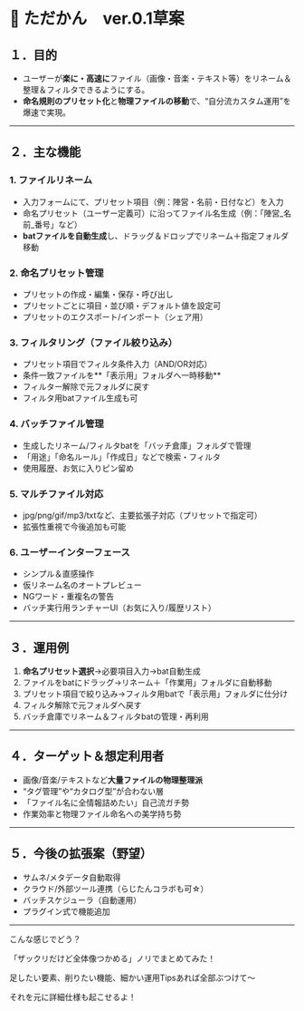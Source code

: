 # 📝 ただかん　ver.0.1草案

## １．目的

- ユーザーが**楽に・高速に**ファイル（画像・音楽・テキスト等）をリネーム＆整理＆フィルタできるようにする。
- **命名規則のプリセット化**と**物理ファイルの移動**で、“自分流カスタム運用”を爆速で実現。

---

## ２．主な機能

### 1. ファイルリネーム

- 入力フォームにて、プリセット項目（例：陣営・名前・日付など）を入力
- 命名プリセット（ユーザー定義可）に沿ってファイル名生成（例：「陣営_名前_番号」など）
- **batファイルを自動生成**し、ドラッグ＆ドロップでリネーム＋指定フォルダ移動

### 2. 命名プリセット管理

- プリセットの作成・編集・保存・呼び出し
- プリセットごとに項目・並び順・デフォルト値を設定可
- プリセットのエクスポート/インポート（シェア用）

### 3. フィルタリング（ファイル絞り込み）

- プリセット項目でフィルタ条件入力（AND/OR対応）
- 条件一致ファイルを**「表示用」フォルダへ一時移動**
- フィルター解除で元フォルダに戻す
- フィルタ用batファイル生成も可

### 4. バッチファイル管理

- 生成したリネーム/フィルタbatを「バッチ倉庫」フォルダで管理
- 「用途」「命名ルール」「作成日」などで検索・フィルタ
- 使用履歴、お気に入りピン留め

### 5. マルチファイル対応

- jpg/png/gif/mp3/txtなど、主要拡張子対応（プリセットで指定可）
- 拡張性重視で今後追加も可能

### 6. ユーザーインターフェース

- シンプル＆直感操作
- 仮リネーム名のオートプレビュー
- NGワード・重複名の警告
- バッチ実行用ランチャーUI（お気に入り/履歴リスト）

---

## ３．運用例

1. **命名プリセット選択**→必要項目入力→bat自動生成
2. ファイルをbatにドラッグ→リネーム＋「作業用」フォルダに自動移動
3. プリセット項目で絞り込み→フィルタ用batで「表示用」フォルダに仕分け
4. フィルタ解除で元フォルダへ戻す
5. バッチ倉庫でリネーム＆フィルタbatの管理・再利用

---

## ４．ターゲット＆想定利用者

- 画像/音楽/テキストなど**大量ファイルの物理整理派**
- “タグ管理”や“カタログ型”が合わない層
- 「ファイル名に全情報詰めたい」自己流ガチ勢
- 作業効率と物理ファイル命名への美学持ち勢

---

## ５．今後の拡張案（野望）

- サムネ/メタデータ自動取得
- クラウド/外部ツール連携（らじたんコラボも可☆）
- バッチスケジューラ（自動運用）
- プラグイン式で機能追加

---

こんな感じでどう？

「ザックリだけど全体像つかめる」ノリでまとめてみた！

足したい要素、削りたい機能、細かい運用Tipsあれば全部ぶつけて〜

それを元に詳細仕様も起こせるよ！